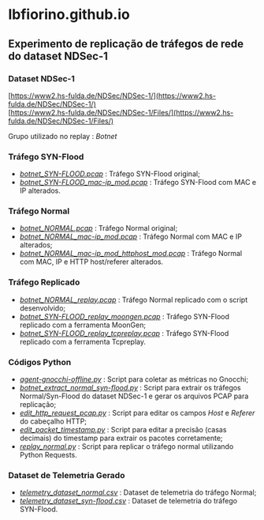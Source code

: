 # lbfiorino.github.io

## Experimento de replicação de tráfegos de rede do dataset NDSec-1

### Dataset NDSec-1
[https://www2.hs-fulda.de/NDSec/NDSec-1/](https://www2.hs-fulda.de/NDSec/NDSec-1/)  
[https://www2.hs-fulda.de/NDSec/NDSec-1/Files/](https://www2.hs-fulda.de/NDSec/NDSec-1/Files/)  

Grupo utilizado no replay : *Botnet*

### Tráfego SYN-Flood
 - *[botnet_SYN-FLOOD.pcap](replay-ndsec1/botnet_SYN-FLOOD.pcap)* : Tráfego SYN-Flood original;
 - *[botnet_SYN-FLOOD_mac-ip_mod.pcap](replay-ndsec1/botnet_SYN-FLOOD_mac-ip_mod.pcap)* : Tráfego SYN-Flood com MAC e IP alterados.
 
### Tráfego Normal
 - *[botnet_NORMAL.pcap](replay-ndsec1/botnet_NORMAL.pcap)* : Tráfego Normal original;
 - *[botnet_NORMAL_mac-ip_mod.pcap](replay-ndsec1/botnet_NORMAL_mac-ip_mod.pcap)* : Tráfego Normal com MAC e IP alterados;
 - *[botnet_NORMAL_mac-ip_mod_httphost_mod.pcap](replay-ndsec1/botnet_NORMAL_mac-ip_mod_httphost_mod.pcap)* : Tráfego Normal com MAC, IP e HTTP host/referer alterados.


### Tráfego Replicado
 - *[botnet_NORMAL_replay.pcap](replay-ndsec1/botnet_NORMAL_replay.pcap)* : Tráfego Normal replicado com o script desenvolvido;
 - *[botnet_SYN-FLOOD_replay_moongen.pcap](replay-ndsec1/botnet_SYN-FLOOD_replay_moongen.pcap)* : Tráfego SYN-Flood replicado com a ferramenta MoonGen;
 - *[botnet_SYN-FLOOD_replay_tcpreplay.pcap](replay-ndsec1/botnet_SYN-FLOOD_replay_tcpreplay.pcap)* : Tráfego SYN-Flood replicado com a ferramenta Tcpreplay.


### Códigos Python
 - *[agent-gnocchi-offline.py](replay-ndsec1/agent-gnocchi-offline.py)* : Script para coletar as métricas no Gnocchi;
 - *[botnet_extract_normal_syn-flood.py](replay-ndsec1/botnet_extract_normal_syn-flood.py)* : Script para extrair os tráfegos Normal/Syn-Flood do dataset NDSec-1 e gerar os arquivos PCAP para replicação;
 - *[edit_http_request_pcap.py](replay-ndsec1/edit_http_request_pcap.py)* : Script para editar os campos *Host* e *Referer* do cabeçalho HTTP;
 - *[edit_packet_timestamp.py](replay-ndsec1/edit_packet_timestamp.py)* : Script para editar a precisão (casas decimais) do timestamp para extrair os pacotes corretamente;
 - *[replay_normal.py](replay-ndsec1/replay_normal.py)* : Script para replicar o tráfego normal utilizando Python Requests.


### Dataset de Telemetria Gerado
 - *[telemetry_dataset_normal.csv](replay-ndsec1/telemetry_dataset_normal.csv)* : Dataset de telemetria do tráfego Normal;
 - *[telemetry_dataset_syn-flood.csv](replay-ndsec1/telemetry_dataset_syn-flood.csv)* : Dataset de telemetria do tráfego SYN-Flood.
